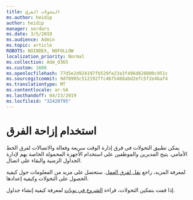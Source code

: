 ```yaml
---
title: التحولات الفرق
ms.author: heidip
author: heidip
manager: serdars
ms.date: 3/5/2019
ms.audience: Admin
ms.topic: article
ROBOTS: NOINDEX, NOFOLLOW
localization_priority: Normal
ms.collection: Adm_O365
ms.custom: 1686
ms.openlocfilehash: 77d5e2d924197fb529fe23a3f496d828000c951c
ms.sourcegitcommit: 9d78905c512192ffc4675468abd2efc5f2e4baf4
ms.translationtype: MT
ms.contentlocale: ar-SA
ms.lasthandoff: 04/23/2019
ms.locfileid: "32420795"
---
```

# <a name="using-teams-shifts"></a>استخدام إزاحة الفرق

يمكن تطبيق التحولات في فرق إدارة الوقت سريعة وفعالة والاتصالات لفرق الخط الأمامي. يتيح المديرين والموظفين على استخدام الأجهزة المحمولة الخاصة بهم لإدارة الجداول الزمنية والبقاء على اتصال.

لمعرفة المزيد، راجع [نقل لفرق العمل](https://docs.microsoft.com/en-us/microsoftteams/expand-teams-across-your-org/shifts-for-teams-landing-page). ستحصل على مزيد من المعلومات حول كيفية الحصول على التحولات وكيفية إعدادها.

إذا قمت بتمكين التحولات، قراءة [الشروع في نوبات](https://support.office.com/en-us/article/get-started-in-shifts-5f3e30d8-1821-4904-be26-c3cd25a497d6) لمعرفة كيفية إنشاء جداول.

